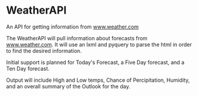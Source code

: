 # WeatherAPI
An API for getting information from www.weather.com

The WeatherAPI will pull information about forecasts from www.weather.com. It will use an lxml and pyquery to parse the html in order to find the desired information.

Initial support is planned for Today's Forecast, a Five Day forecast, and a Ten Day forecast.

Output will include High and Low temps, Chance of Percipitation, Humidity, and an overall summary of the Outlook for the day.
